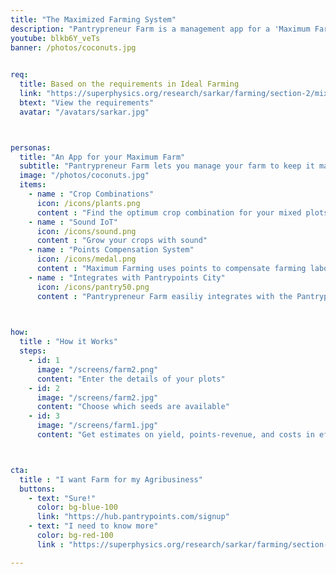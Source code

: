 ```yaml
---
title: "The Maximized Farming System"
description: "Pantrypreneur Farm is a management app for a 'Maximum Farm'"
youtube: blkb6Y_veTs 
banner: /photos/coconuts.jpg

 
req:
  title: Based on the requirements in Ideal Farming 
  link: "https://superphysics.org/research/sarkar/farming/section-2/mixed"
  btext: "View the requirements"
  avatar: "/avatars/sarkar.jpg"



personas:
  title: "An App for your Maximum Farm"
  subtitle: "Pantrypreneur Farm lets you manage your farm to keep it maximized using crop-combinations, organic fertilizers, sound, and the Pantrypoints system."
  image: "/photos/coconuts.jpg"
  items:
    - name : "Crop Combinations"
      icon: /icons/plants.png
      content : "Find the optimum crop combination for your mixed plots"
    - name : "Sound IoT"
      icon: /icons/sound.png    
      content : "Grow your crops with sound"
    - name : "Points Compensation System"
      icon: /icons/medal.png
      content : "Maximum Farming uses points to compensate farming labor"
    - name : "Integrates with Pantrypoints City"
      icon: /icons/pantry50.png
      content : "Pantrypreneur Farm easiliy integrates with the Pantrypoints system"
      


how:
  title : "How it Works"
  steps:
    - id: 1
      image: "/screens/farm2.png"
      content: "Enter the details of your plots"
    - id: 2
      image: "/screens/farm2.jpg"    
      content: "Choose which seeds are available"
    - id: 3
      image: "/screens/farm1.jpg"
      content: "Get estimates on yield, points-revenue, and costs in effort (via the Effort Theory of Value)"



cta:
  title : "I want Farm for my Agribusiness"
  buttons:
    - text: "Sure!"
      color: bg-blue-100
      link: "https://hub.pantrypoints.com/signup"
    - text: "I need to know more"
      color: bg-red-100    
      link : "https://superphysics.org/research/sarkar/farming/section-1/agriculture"

---
```


